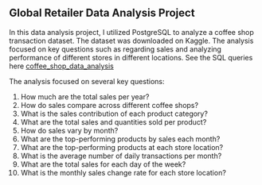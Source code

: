 ## Global Retailer Data Analysis Project
In this data analysis project, I utilized PostgreSQL to analyze a coffee shop transaction dataset. The dataset was downloaded on Kaggle. The analysis focused on key questions such as regarding sales and analyzing performance of different stores in different locations. See the SQL queries here [coffee_shop_data_analysis](./coffee_data_queries.sql)

The analysis focused on several key questions:  
1. How much are the total sales per year?
2. How do sales compare across different coffee shops?
3. What is the sales contribution of each product category?
4. What are the total sales and quantities sold per product?
5. How do sales vary by month?
6. What are the top-performing products by sales each month?
7. What are the top-performing products at each store location?
8. What is the average number of daily transactions per month?
9. What are the total sales for each day of the week?
10. What is the monthly sales change rate for each store location?
